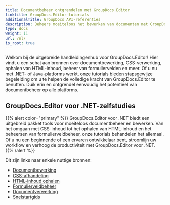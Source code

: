 ```yaml
---
title: Documentbeheer ontgrendelen met GroupDocs.Editor
linktitle: GroupDocs.Editor-tutorials
additionalTitle: GroupDocs API-referenties
description: Beheers moeiteloos het bewerken van documenten met GroupDocs.Editor voor .NET en Java. Stroomlijn de workflow, beheer CSS, haal HTML-inhoud op en meer!
type: docs
weight: 11
url: /nl/
is_root: true
---
```


Welkom bij de uitgebreide handleidingenhub voor GroupDocs.Editor! Hier vindt u een schat aan bronnen over documentbewerking, CSS-verwerking, ophalen van HTML-inhoud, beheer van formuliervelden en meer. Of u nu met .NET- of Java-platforms werkt, onze tutorials bieden stapsgewijze begeleiding om u te helpen de volledige kracht van GroupDocs.Editor te benutten. Duik erin en ontgrendel eenvoudig het potentieel van documentbeheer op alle platforms.


## GroupDocs.Editor voor .NET-zelfstudies
{{% alert color="primary" %}}
GroupDocs.Editor voor .NET biedt een uitgebreid pakket tools voor moeiteloos documentbeheer en bewerken. Van het omgaan met CSS-inhoud tot het ophalen van HTML-inhoud en het beheersen van formulierveldbeheer, onze tutorials behandelen het allemaal. Of u nu een beginnende of een ervaren ontwikkelaar bent, stroomlijn uw workflow en verhoog de productiviteit met GroupDocs.Editor voor .NET.
{{% /alert %}}

Dit zijn links naar enkele nuttige bronnen:
 
- [Documentbewerking](./net/document-editing/)
- [CSS-afhandeling](./net/css-handling/)
- [HTML-inhoud ophalen](./net/html-content-retrieval/)
- [Formulierveldbeheer](./net/form-field-management/)
- [Documentverwerking](./net/document-processing/)
- [Snelstartgids](./net/quick-start-guide/)